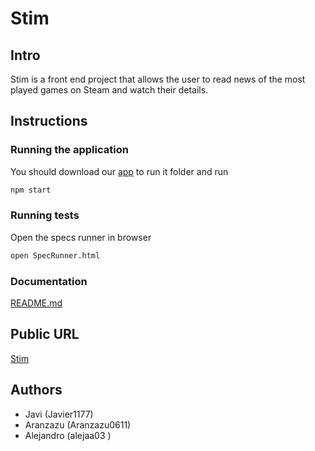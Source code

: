 # Stim

## Intro

Stim is a front end project that allows the user to read news of the most played games on Steam and watch their details.

## Instructions

### Running the application

You should download our [app](https://github.com/juansensio/skylab-bootcamp-201807/tree/develop/staff/groups/no-name-yet/gallery) to run it folder and run  

```sh
npm start
```

### Running tests

Open the specs runner in browser

```sh
open SpecRunner.html
```

### Documentation

[README.md](./docs/README.md)

## Public URL

[Stim](http://stim-app.surge.sh/)

## Authors

- Javi (Javier1177)
- Aranzazu (Aranzazu0611)
- Alejandro (alejaa03  )
